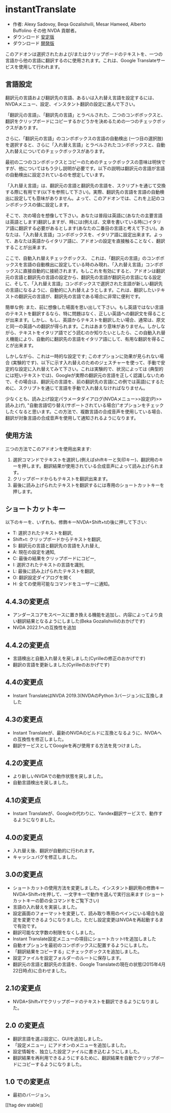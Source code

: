 # instantTranslate #

* 作者: Alexy Sadovoy, Beqa Gozalishvili, Mesar Hameed, Alberto Buffolino その他
  NVDA 貢献者。
* ダウンロード [安定版][1]
* ダウンロード [開発版][2]

このアドオンは選択されたおよび/またはクリップボードのテキストを、一つの言語から他の言語に翻訳するのに使用されます。これは、Google
Translateサービスを使用して行われます。

## 言語設定 ##
翻訳元の言語および翻訳先の言語、あるいは入れ替え言語を設定するには、NVDAメニュー、設定、インスタント翻訳の設定に進んで下さい。

「翻訳元の言語」、「翻訳先の言語」とラベルされた、二つのコンボボックスと、翻訳をクリップボードにコピーするかどうかを決めるための一つのチェックボックスがあります。

さらに、「翻訳元の言語」のコンボボックスの言語の自動検出
(一つ目の選択肢)を選択すると、さらに「入れ替え言語」とラベルされたコンボボックスと、自動入れ替えについてのチェックボックスがあります。

最初の二つのコンボボックスとコピーのためのチェックボックスの意味は明快ですが、他についてはもう少し説明が必要です。以下の説明は翻訳元の言語が言語の自動検出に設定されているのを想定しています。

「入れ替え言語」は、翻訳元の言語と翻訳先の言語を、スクリプトを通じて交換する際に有用です(以下を参照して下さい)。実際、翻訳先の言語を言語の自動検出に設定しても意味がありません。よって、このアドオンでは、これを上記のコンボボックスの値に設定します。

そこで、次の場合を想像して下さい。あなたは普段は英語に(あなたの主要言語は英語とします)翻訳しますが、時には(例えば、文章を書いている時に)イタリア語に翻訳する必要があるとします(あなたの二番目の言語と考えて下さい)。あなたは、「入れ替え言語」コンボボックスを、イタリア語に設定出来ます。よって、あなたは英語からイタリア語に、アドオンの設定を直接触ることなく、翻訳することが出来ます。

ここで、自動入れ替えチェックボックス、
これは、「翻訳元の言語」のコンボボックスを言語の自動検出に設定している時のみ現れ、「入れ替え言語」コンボボックスに直接自動的に接続されます。もしこれを有効にすると、アドオンは翻訳元の言語と翻訳先の言語の設定から、翻訳先の言語が翻訳元の言語になる設定に、そして、「入れ替え言語」コンボボックスで選択された言語が新しい翻訳先の言語になるように、自動的に入れ替えようとします。これは、翻訳したいテキストの翻訳元の言語が、翻訳先の言語である場合に非常に便利です。

簡単な例:
また、前に想像した場面を思い出して下さい。もし英語ではない言語のテキストを翻訳するなら、特に問題はなく、正しい英語への翻訳文を得ることが出来ます。しかし、もし、英語からテキストを翻訳したい場合、通常は、原文と同一の英語への翻訳が得られます。これはあまり意味がありません。しかしながら、テキストをイタリア語でどう読むのか知りたいとしたら、この自動入れ替え機能により、自動的に翻訳先の言語をイタリア語にして、有用な翻訳を得ることが出来ます。

しかしながら、これは一時的な設定です; このオプションに効果が見られない場合
(実験的です)、以下に示す入れ替えのためのジェスチャーを使って、手動で安定的な設定に入れ替えてみて下さい。これは実験的で、状況によっては
(典型的には短いテキストでは)、Googleが実際の翻訳元の言語を正しく認識しないためで、その場合は、翻訳元の言語を、前の翻訳先の言語(この例では英語)にするために、スクリプトを通じて言語を手動で入れ替えなければなりません。

少なくとも、読み上げ設定パラメータダイアログ(NVDAメニュー>>設定(P)>>読み上げ), "自動言語切り替え(サポートされている場合)"オプションをチェックしたくなると思います。この方法で、複数言語の合成音声を使用している場合、翻訳が対象言語の合成音声を使用して通知されるようになります。

## 使用方法 ##
三つの方法でこのアドオンを使用出来ます:

1. 選択コマンドでテキストを選択し(例えばshiftキーと矢印キー)、翻訳用のキーを押します。翻訳結果が使用されている合成音声によって読み上げられます。
2. クリップボードからもテキストを翻訳出来ます。
3. 最後に読み上げられたテキストを翻訳するには専用のショートカットキーを押します。

## ショートカットキー ##
以下のキーを、いずれも、修飾キーNVDA+Shift+tの後に押して下さい:

* T: 選択されたテキストを翻訳,
* Shift+t: クリップボードからテキストを翻訳,
* S: 翻訳元の言語と翻訳先の言語を入れ替え,
* A: 現在の設定を通知,
* C: 最後の結果をクリップボードにコピー,
* I: 選択されたテキストの言語を識別,
* L: 最後に読み上げられたテキストを翻訳,
* O: 翻訳設定ダイアログを開く
* H: 全ての使用可能なコマンドをユーザーに通知。

## 4.4.3の変更点 ##
* アンダースコアをスペースに置き換える機能を追加し、内容によってより良い翻訳結果となるようにしました(Beka Gozalishviliのおかげです)
* NVDA 2022.1への互換性を追加

## 4.4.2の変更点 ##
* 言語検出と自動入れ替えを戻しました(Cyrilleの修正のおかげです)
* 翻訳の言語を更新しました(Cyrilleのおかげです)

## 4.4の変更点 ##
* Instant TranslateはNVDA 2019.3(NVDAのPython 3バージョン)に互換しました

## 4.3の変更点 ##
* Instant Translateが、最新のNVDAのビルドに互換となるように、NVDAへの互換性を修正しました。
* 翻訳サービスとしてGoogleを再び使用する方法を見つけました。

## 4.2の変更点 ##
* より新しいNVDAでの動作状態を戻しました。
* 自動言語検出を戻しました。

## 4.1の変更点 ##
* Instant Translateが、Googleの代わりに、Yandex翻訳サービスで、動作するようになりました。

## 4.0の変更点 ##
* 入れ替え後、翻訳が自動的に行われます。
* キャッシュバグを修正しました。

## 3.0の変更点 ##
* ショートカットの使用方法を変更しました。インスタント翻訳用の修飾キーNVDA+Shift+tを押して、一文字キーで動作を選んで実行出来ます
  (ショートカットキーの節の全コマンドをご覧下さい)
* 言語の入れ替えを実装しました。
* 設定画面のフォーマットを変更して、読み取り専用のペインにいる場合も設定を変更できるようになりました。ただし設定変更はNVDAを再起動するまで有効です。
* 翻訳可能な文字数の制限をなくしました。
* Instant Translate設定メニューの項目にショートカットtを追加しました
* 自動オプションを最初のコンボボックスに配置するようにしました。
* 「翻訳結果をコピーする」にチェックボックスを追加しました。
* 設定ファイルを設定フォルダーのルートに保存します。
* 翻訳元の言語と翻訳先の言語を、Google Translateの現在の状態(2015年4月22日時点)に合わせました。


## 2.1の変更点 ##
* NVDA+Shift+Yでクリップボードのテキストを翻訳できるようになりました。

## 2.0 の変更点 ##
* 翻訳言語を選ぶ設定に、GUIを追加しました。
* 「設定メニュー」にアドオンのメニューを追加しました。
* 設定情報を、独立した設定ファイルに書き込むようにしました。
* 翻訳結果を再利用できるようにするために、翻訳結果を自動でクリップボードにコピーするようになりました。

## 1.0 での変更点 ##
* 最初のバージョン。


[[!tag dev stable]]

[1]: https://addons.nvda-project.org/files/get.php?file=it

[2]: https://addons.nvda-project.org/files/get.php?file=it-dev
